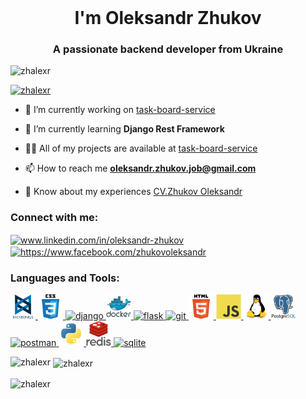 <div align="center">
  <img src="https://media.giphy.com/media/v1.Y2lkPTc5MGI3NjExN2Q4MGZmN2RkZTMzOWUwNTJiODAxNGY0NGM2ODRlMzYxMTQyYmRmOSZjdD1n/xTiIzJSKB4l7xTouE8/giphy.gif" alt="">
</div>
<h1 align="center">I'm Oleksandr Zhukov</h1>
<h3 align="center">A passionate backend developer from Ukraine</h3>

<p align="left"> <img src="https://komarev.com/ghpvc/?username=zhalexr&label=Profile%20views&color=0e75b6&style=flat" alt="zhalexr" /> </p>

<p align="left"> <a href="https://github.com/ryo-ma/github-profile-trophy"><img src="https://github-profile-trophy.vercel.app/?username=zhalexr" alt="zhalexr" /></a> </p>

- 🔭 I’m currently working on [task-board-service](https://github.com/ZhAlexR/task_board/tree/develop)

- 🌱 I’m currently learning **Django Rest Framework**

- 👨‍💻 All of my projects are available at [task-board-service](https://task-board-service.onrender.com)

- 📫 How to reach me **oleksandr.zhukov.job@gmail.com**

- 📄 Know about my experiences [CV.Zhukov Oleksandr](https://www.canva.com/design/DAFfTquetHE/QGwTBH3TqGlCPpEZt3C97w/edit?utm_content=DAFfTquetHE&utm_campaign=designshare&utm_medium=link2&utm_source=sharebutton)

<h3 align="left">Connect with me:</h3>
<p align="left">
<a href="https://linkedin.com/in/www.linkedin.com/in/oleksandr-zhukov" target="blank"><img align="center" src="https://raw.githubusercontent.com/rahuldkjain/github-profile-readme-generator/master/src/images/icons/Social/linked-in-alt.svg" alt="www.linkedin.com/in/oleksandr-zhukov" height="30" width="40" /></a>
<a href="https://fb.com/https://www.facebook.com/zhukovoleksandr" target="blank"><img align="center" src="https://raw.githubusercontent.com/rahuldkjain/github-profile-readme-generator/master/src/images/icons/Social/facebook.svg" alt="https://www.facebook.com/zhukovoleksandr" height="30" width="40" /></a>
</p>

<h3 align="left">Languages and Tools:</h3>
<p align="left"> <a href="https://backbonejs.org" target="_blank" rel="noreferrer"> <img src="https://raw.githubusercontent.com/devicons/devicon/master/icons/backbonejs/backbonejs-original-wordmark.svg" alt="backbonejs" width="40" height="40"/> </a> <a href="https://www.w3schools.com/css/" target="_blank" rel="noreferrer"> <img src="https://raw.githubusercontent.com/devicons/devicon/master/icons/css3/css3-original-wordmark.svg" alt="css3" width="40" height="40"/> </a> <a href="https://www.djangoproject.com/" target="_blank" rel="noreferrer"> <img src="https://cdn.worldvectorlogo.com/logos/django.svg" alt="django" width="40" height="40"/> </a> <a href="https://www.docker.com/" target="_blank" rel="noreferrer"> <img src="https://raw.githubusercontent.com/devicons/devicon/master/icons/docker/docker-original-wordmark.svg" alt="docker" width="40" height="40"/> </a> <a href="https://flask.palletsprojects.com/" target="_blank" rel="noreferrer"> <img src="https://www.vectorlogo.zone/logos/pocoo_flask/pocoo_flask-icon.svg" alt="flask" width="40" height="40"/> </a> <a href="https://git-scm.com/" target="_blank" rel="noreferrer"> <img src="https://www.vectorlogo.zone/logos/git-scm/git-scm-icon.svg" alt="git" width="40" height="40"/> </a> <a href="https://www.w3.org/html/" target="_blank" rel="noreferrer"> <img src="https://raw.githubusercontent.com/devicons/devicon/master/icons/html5/html5-original-wordmark.svg" alt="html5" width="40" height="40"/> </a> <a href="https://developer.mozilla.org/en-US/docs/Web/JavaScript" target="_blank" rel="noreferrer"> <img src="https://raw.githubusercontent.com/devicons/devicon/master/icons/javascript/javascript-original.svg" alt="javascript" width="40" height="40"/> </a> <a href="https://www.linux.org/" target="_blank" rel="noreferrer"> <img src="https://raw.githubusercontent.com/devicons/devicon/master/icons/linux/linux-original.svg" alt="linux" width="40" height="40"/> </a> <a href="https://www.postgresql.org" target="_blank" rel="noreferrer"> <img src="https://raw.githubusercontent.com/devicons/devicon/master/icons/postgresql/postgresql-original-wordmark.svg" alt="postgresql" width="40" height="40"/> </a> <a href="https://postman.com" target="_blank" rel="noreferrer"> <img src="https://www.vectorlogo.zone/logos/getpostman/getpostman-icon.svg" alt="postman" width="40" height="40"/> </a> <a href="https://www.python.org" target="_blank" rel="noreferrer"> <img src="https://raw.githubusercontent.com/devicons/devicon/master/icons/python/python-original.svg" alt="python" width="40" height="40"/> </a> <a href="https://redis.io" target="_blank" rel="noreferrer"> <img src="https://raw.githubusercontent.com/devicons/devicon/master/icons/redis/redis-original-wordmark.svg" alt="redis" width="40" height="40"/> </a> <a href="https://www.sqlite.org/" target="_blank" rel="noreferrer"> <img src="https://www.vectorlogo.zone/logos/sqlite/sqlite-icon.svg" alt="sqlite" width="40" height="40"/> </a> </p>

<p><img align="left" src="https://github-readme-stats.vercel.app/api/top-langs?username=zhalexr&show_icons=true&locale=en&layout=compact" alt="zhalexr" /></p>

<p>&nbsp;<img align="center" src="https://github-readme-stats.vercel.app/api?username=zhalexr&show_icons=true&locale=en" alt="zhalexr" /></p>

<p><img align="center" src="https://github-readme-streak-stats.herokuapp.com/?user=zhalexr&" alt="zhalexr" /></p>
